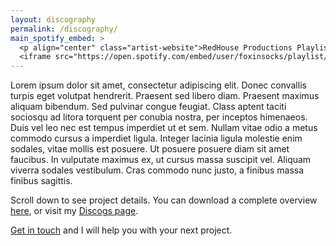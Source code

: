 ```yaml
---
layout: discography
permalink: /discography/
main_spotify_embed: >
  <p align="center" class="artist-website">RedHouse Productions Playlist</p>
  <iframe src="https://open.spotify.com/embed/user/foxinsocks/playlist/2WOVrNg2dGuE1iJwoq5hrt" width="300" height="300" frameborder="0" allowtransparency="true"></iframe>
---
```

Lorem ipsum dolor sit amet, consectetur adipiscing elit. Donec convallis turpis eget volutpat hendrerit. Praesent sed libero diam. Praesent maximus aliquam bibendum. Sed pulvinar congue feugiat. Class aptent taciti sociosqu ad litora torquent per conubia nostra, per inceptos himenaeos. 
Duis vel leo nec est tempus imperdiet ut et sem. Nullam vitae odio a metus commodo cursus a imperdiet ligula. Integer lacinia ligula molestie enim sodales, vitae mollis est posuere. Ut posuere posuere diam sit amet faucibus. In vulputate maximus ex, ut cursus massa suscipit vel. Aliquam viverra sodales vestibulum. Cras commodo nunc justo, a finibus massa finibus sagittis.

Scroll down to see project details. You can download a complete overview [here](assets/cv/GijsvanKloosterCVM.pdf), or visit my [Discogs page](https://www.discogs.com/artist/413565-Gijs-Van-Klooster?sort=year%2Cdesc&limit=50&filter_anv=0&type=Credits&layout=med).

[Get in touch](mailto:gijs@redhouse.nl) and I will help you with your next project.